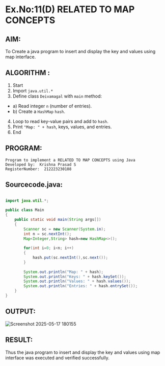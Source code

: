 # Ex.No:11(D) RELATED TO MAP CONCEPTS

## AIM:
To Create a java program to insert and display the key and values using map interface.

## ALGORITHM :

1.	Start
2.	Import `java.util.*`
3.	Define class `Deivamagal` with `main` method:
-	a) Read integer `n` (number of entries).
-	b) Create a `HashMap` `hash`.
4.	Loop to read key-value pairs and add to `hash`.
5.	Print `"Map: " + hash`, keys, values, and entries.
6.	End




## PROGRAM:
 ```
Program to implement a RELATED TO MAP CONCEPTS using Java
Developed by:  Krishna Prasad S
RegisterNumber:  212223230108
```

## Sourcecode.java:
```java

import java.util.*; 

public class Main
{
    public static void main(String args[])
    {
        Scanner sc = new Scanner(System.in); 
        int n = sc.nextInt();
        Map<Integer,String> hash=new HashMap<>(); 
        
        for(int i=0; i<n; i++)
        {
            hash.put(sc.nextInt(),sc.next());
        }
        
        System.out.println("Map: " + hash); 
        System.out.println("Keys: " + hash.keySet()); 
        System.out.println("Values: " + hash.values());
        System.out.println("Entries: " + hash.entrySet());
    }
}

```






## OUTPUT:

![Screenshot 2025-05-17 180155](https://github.com/user-attachments/assets/3266f510-9a70-463d-bf1d-cf533d6e52a2)


## RESULT:
Thus the java program to insert and display the key and values using map interface was  executed and verified successfully.


